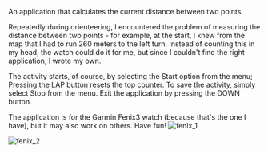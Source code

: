An application that calculates the current distance between two points.

Repeatedly during orienteering, I encountered the problem of measuring the distance between two points - for example, at the start, I knew from the map that I had to run 260 meters to the left turn. Instead of counting this in my head, the watch could do it for me, but since I couldn't find the right application, I wrote my own.

The activity starts, of course, by selecting the Start option from the menu; Pressing the LAP button resets the top counter. To save the activity, simply select Stop from the menu. Exit the application by pressing the DOWN button.

The application is for the Garmin Fenix3 watch (because that's the one I have), but it may also work on others. Have fun!
![fenix_1](https://github.com/user-attachments/assets/5df239b0-8b2a-490e-8b43-aed0ecaf4d2f)

![fenix_2](https://github.com/user-attachments/assets/fd24387b-2d06-422b-8ee6-8df8668eed86)
